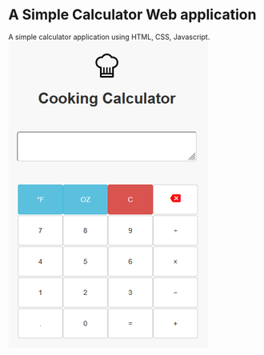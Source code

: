 # A Simple Calculator Web application
A simple calculator application using HTML, CSS, Javascript. <br>
![alt text](https://github.com/ValeEspinozaF/Cooking-calculator/blob/master/calc.png)
